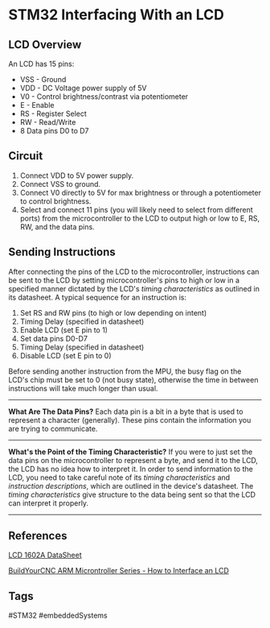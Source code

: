 # STM32 Interfacing With an LCD 

## LCD Overview
An LCD has 15 pins:
* VSS - Ground
* VDD - DC Voltage power supply of 5V
* V0 - Control brightness/contrast via potentiometer
* E - Enable
* RS - Register Select
* RW - Read/Write
* 8 Data pins D0 to D7

## Circuit
1. Connect VDD to 5V power supply.
2. Connect VSS to ground.
3. Connect V0 directly to 5V for max brightness or through a potentiometer to control brightness.
4. Select and connect 11 pins (you will likely need to select from different ports) from the microcontroller to the LCD to output high or low to E, RS, RW, and the data pins.

## Sending Instructions
After connecting the pins of the LCD to the microcontroller, instructions can be sent to the LCD by setting microcontroller's pins to high or low in a specified manner dictated by the LCD's *timing characteristics* as outlined in its datasheet. A typical sequence for an instruction is: 

1. Set RS and RW pins (to high or low depending on intent)
2. Timing Delay (specified in datasheet)
3. Enable LCD (set E pin to 1)
4. Set data pins D0-D7
5. Timing Delay (specified in datasheet)
6. Disable LCD (set E pin to 0)

Before sending another instruction from the MPU, the busy flag on the LCD's chip must be set to 0 (not busy state), otherwise the time in between instructions will take much longer than usual.

---
**What Are The Data Pins?**
Each data pin is a bit in a byte that is used to represent a character (generally). These pins contain the information you are trying to communicate.

---
**What's the Point of the Timing Characteristic?**
If you were to just set the data pins on the microcontroller to represent a byte, and send it to the LCD, the LCD has no idea how to interpret it. In order to send information to the LCD, you need to take careful note of its *timing characteristics* and *instruction descriptions*, which are outlined in the device's datasheet. The *timing characteristics* give structure to the data being sent so that the LCD can interpret it properly.

---


## References
[LCD 1602A DataSheet](http://www.datasheetcafe.com/lcd-1602a-datasheet-lcd-module/)

[BuildYourCNC ARM Microntroller Series - How to Interface an LCD](https://www.youtube.com/watch?v=877SPdwuuLA&list=PL6PplMTH29SHgRPDufZhfMRoFwRAIrzOp&index=27)

## Tags
#STM32 #embeddedSystems
